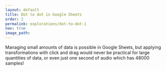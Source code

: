 ```yaml
---
layout: default
title: Dot to dot in Google Sheets
order: 2
permalink: explorations/dot-to-dot-1
nav: true
image_path: 
---
```


Managing small amounts of data is possible in Google Sheets, but
applying transformations with click and drag would never be practical
for large quantities of data, or even just one second of audio which
has 48000 samples!
